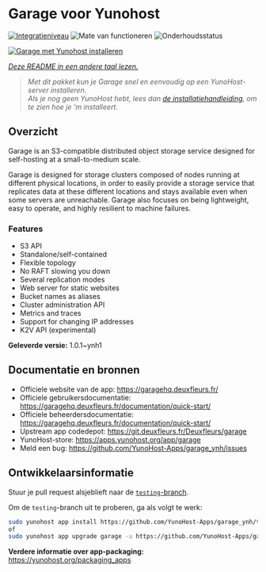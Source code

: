 <!--
NB: Deze README is automatisch gegenereerd door <https://github.com/YunoHost/apps/tree/master/tools/readme_generator>
Hij mag NIET handmatig aangepast worden.
-->

# Garage voor Yunohost

[![Integratieniveau](https://apps.yunohost.org/badge/integration/garage)](https://ci-apps.yunohost.org/ci/apps/garage/)
![Mate van functioneren](https://apps.yunohost.org/badge/state/garage)
![Onderhoudsstatus](https://apps.yunohost.org/badge/maintained/garage)

[![Garage met Yunohost installeren](https://install-app.yunohost.org/install-with-yunohost.svg)](https://install-app.yunohost.org/?app=garage)

*[Deze README in een andere taal lezen.](./ALL_README.md)*

> *Met dit pakket kun je Garage snel en eenvoudig op een YunoHost-server installeren.*  
> *Als je nog geen YunoHost hebt, lees dan [de installatiehandleiding](https://yunohost.org/install), om te zien hoe je 'm installeert.*

## Overzicht

Garage is an S3-compatible distributed object storage service designed for self-hosting at a small-to-medium scale.

Garage is designed for storage clusters composed of nodes running at different physical locations, in order to easily provide a storage service that replicates data at these different locations and stays available even when some servers are unreachable. Garage also focuses on being lightweight, easy to operate, and highly resilient to machine failures.

### Features

- S3 API
- Standalone/self-contained
- Flexible topology
- No RAFT slowing you down
- Several replication modes
- Web server for static websites
- Bucket names as aliases
- Cluster administration API
- Metrics and traces
- Support for changing IP addresses
- K2V API (experimental)


**Geleverde versie:** 1.0.1~ynh1
## Documentatie en bronnen

- Officiele website van de app: <https://garagehq.deuxfleurs.fr/>
- Officiele gebruikersdocumentatie: <https://garagehq.deuxfleurs.fr/documentation/quick-start/>
- Officiele beheerdersdocumentatie: <https://garagehq.deuxfleurs.fr/documentation/quick-start/>
- Upstream app codedepot: <https://git.deuxfleurs.fr/Deuxfleurs/garage>
- YunoHost-store: <https://apps.yunohost.org/app/garage>
- Meld een bug: <https://github.com/YunoHost-Apps/garage_ynh/issues>

## Ontwikkelaarsinformatie

Stuur je pull request alsjeblieft naar de [`testing`-branch](https://github.com/YunoHost-Apps/garage_ynh/tree/testing).

Om de `testing`-branch uit te proberen, ga als volgt te werk:

```bash
sudo yunohost app install https://github.com/YunoHost-Apps/garage_ynh/tree/testing --debug
of
sudo yunohost app upgrade garage -u https://github.com/YunoHost-Apps/garage_ynh/tree/testing --debug
```

**Verdere informatie over app-packaging:** <https://yunohost.org/packaging_apps>
